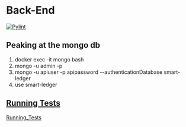 # Back-End

[![Pylint](https://github.com/CS401-Team-Project/Back-End/actions/workflows/pylint.yml/badge.svg)](https://github.com/CS401-Team-Project/Back-End/actions/workflows/pylint.yml)

## Peaking at the mongo db
1. docker exec -it mongo bash
2. mongo -u admin -p 
3. mongo -u apiuser -p apipassword --authenticationDatabase smart-ledger
4. use smart-ledger

## [Running Tests](./TESTS.md)
[Running_Tests](./TESTS.md)

